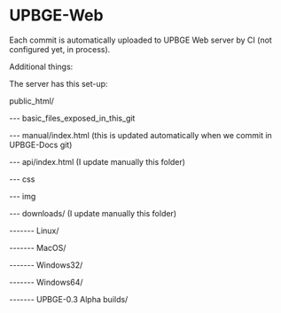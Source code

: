 # UPBGE-Web

Each commit is automatically uploaded to UPBGE Web server by CI (not configured yet, in process).

Additional things:

The server has this set-up:

public_html/

--- basic_files_exposed_in_this_git

--- manual/index.html (this is updated automatically when we commit in UPBGE-Docs git)

--- api/index.html (I update manually this folder)

--- css

--- img

--- downloads/ (I update manually this folder)

------- Linux/

------- MacOS/

------- Windows32/

------- Windows64/

------- UPBGE-0.3 Alpha builds/
